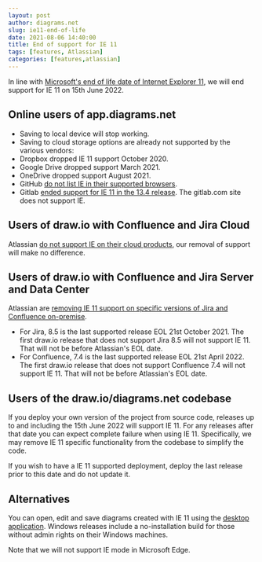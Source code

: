 ```yaml
---
layout: post
author: diagrams.net
slug: ie11-end-of-life
date: 2021-08-06 14:40:00
title: End of support for IE 11
tags: [features, Atlassian]
categories: [features,atlassian]
---
```


In line with [Microsoft's end of life date of Internet Explorer 11](https://blogs.windows.com/windowsexperience/2021/05/19/the-future-of-internet-explorer-on-windows-10-is-in-microsoft-edge/), we will end support for IE 11 on 15th June 2022.

## Online users of app.diagrams.net

* Saving to local device will stop working.
* Saving to cloud storage options are already not supported by the various vendors:
* Dropbox dropped IE 11 support October 2020.
* Google Drive dropped support March 2021.
* OneDrive dropped support August 2021.
* GitHub [do not list IE in their supported browsers](https://docs.github.com/en/get-started/using-github/supported-browsers).
* Gitlab [ended support for IE 11 in the 13.4 release](https://gitlab.com/gitlab-org/gitlab/-/issues/197987). The gitlab.com site does not support IE.

## Users of draw.io with Confluence and Jira Cloud

Atlassian [do not support IE on their cloud products](https://blog.developer.atlassian.com/retiring-ie11-support-for-atlassian-cloud-server-and-data-center-products/), our removal of support will make no difference.

## Users of draw.io with Confluence and Jira Server and Data Center

Atlassian are [removing IE 11 support on specific versions of Jira and Confluence on-premise](https://community.developer.atlassian.com/t/retiring-ie11-support-for-atlassian-cloud-server-and-data-center-products/32118).

* For Jira, 8.5 is the last supported release EOL 21st October 2021. The first draw.io release that does not support Jira 8.5 will not support IE 11. That will not be before Atlassian's EOL date.
* For Confluence, 7.4 is the last supported release EOL 21st April 2022. The first draw.io release that does not support Confluence 7.4 will not support IE 11. That will not be before Atlassian's EOL date.

## Users of the draw.io/diagrams.net codebase

If you deploy your own version of the project from source code, releases up to and including the 15th June 2022 will support IE 11. For any releases after that date you can expect complete failure when using IE 11. Specifically, we may remove IE 11 specific functionality from the codebase to simplify the code.

If you wish to have a IE 11 supported deployment, deploy the last release prior to this date and do not update it.

## Alternatives

You can open, edit and save diagrams created with IE 11 using the [desktop application](https://get.diagrams.net). Windows releases include a no-installation build for those without admin rights on their Windows machines.

Note that we will not support IE mode in Microsoft Edge.